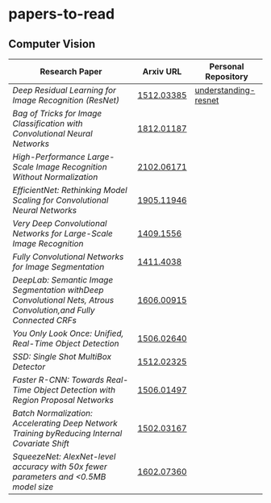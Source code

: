 # papers-to-read

## Computer Vision

| Research Paper | Arxiv URL | Personal Repository |
|----------------|-----------|---------------------|
| _Deep Residual Learning for Image Recognition (ResNet)_ | [1512.03385](https://arxiv.org/pdf/1512.03385.pdf) | [understanding-resnet](https://github.com/alvarobartt/understanding-resnet)
| _Bag of Tricks for Image Classification with Convolutional Neural Networks_ | [1812.01187](https://arxiv.org/pdf/1812.01187.pdf) |
| _High-Performance Large-Scale Image Recognition Without Normalization_ | [2102.06171](https://arxiv.org/pdf/2102.06171.pdf) |
| _EfficientNet: Rethinking Model Scaling for Convolutional Neural Networks_ | [1905.11946](https://arxiv.org/pdf/1905.11946.pdf) |
| _Very Deep Convolutional Networks for Large-Scale Image Recognition_ | [1409.1556](https://arxiv.org/pdf/1409.1556.pdf) |
| _Fully Convolutional Networks for Image Segmentation_ | [1411.4038](https://arxiv.org/pdf/1411.4038.pdf)| 
| _DeepLab: Semantic Image Segmentation withDeep Convolutional Nets, Atrous Convolution,and Fully Connected CRFs_ | [1606.00915](https://arxiv.org/pdf/1606.00915.pdf) | 
| _You Only Look Once: Unified, Real-Time Object Detection_ | [1506.02640](https://arxiv.org/pdf/1506.02640.pdf) |
| _SSD: Single Shot MultiBox Detector_ | [1512.02325](https://arxiv.org/pdf/1512.02325.pdf) |
| _Faster R-CNN: Towards Real-Time Object Detection with Region Proposal Networks_ | [1506.01497](https://arxiv.org/pdf/1506.01497.pdf) |
| _Batch Normalization: Accelerating Deep Network Training byReducing Internal Covariate Shift_ | [1502.03167](https://arxiv.org/pdf/1502.03167.pdf) |
| _SqueezeNet: AlexNet-level accuracy with 50x fewer parameters and <0.5MB model size_ | [1602.07360](https://arxiv.org/pdf/1602.07360.pdf) |
